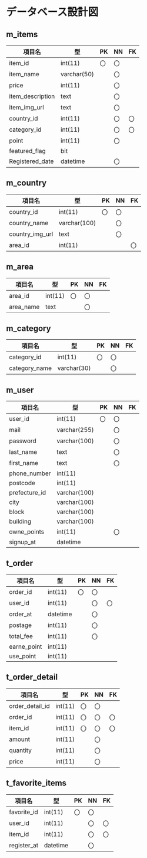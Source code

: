# データベース設計図

## m_items

|項目名|型|PK|NN|FK|
|--|--|--|--|--|
|item_id|int(11)|〇|〇||
|item_name|varchar(50)||〇||
|price|int(11)||〇||
|item_description|text||〇|||
|item_img_url|text||〇||
|country_id|int(11)||〇|〇|
|category_id|int(11)||〇|〇|
|point|int(11)||〇||
|featured_flag|bit||||
|Registered_date|datetime||〇||


## m_country
|項目名|型|PK|NN|FK|
|--|--|--|--|--|
|country_id|int(11)|〇|〇||
|country_name|varchar(100)||〇||
|country_img_url|text||〇||
|area_id|int(11)|||〇|〇|

## m_area
|項目名|型|PK|NN|FK|
|--|--|--|--|--|
|area_id|int(11)|〇|〇||
|area_name|text||〇||

## m_category
|項目名|型|PK|NN|FK|
|--|--|--|--|--|
|category_id|int(11)|〇|〇||
|category_name|varchar(30)||〇||

## m_user
|項目名|型|PK|NN|FK|
|--|--|--|--|--|
|user_id|int(11)|〇|〇||
|mail|varchar(255)||〇||
|password|varchar(100)||〇||
|last_name|text||〇||
|first_name|text||〇||
|phone_number|int(11)||||
|postcode|int(11)||||
|prefecture_id|varchar(100)||||
|city|varchar(100)||||
|block|varchar(100)||||
|building|varchar(100)|||||
|owne_points|int(11)||〇||
|signup_at|datetime|||||

## t_order
|項目名|型|PK|NN|FK|
|--|--|--|--|--|
|order_id|int(11)|〇|〇||
|user_id|int(11)||〇|〇|
|order_at|datetime||〇||
|postage|int(11)||〇||
|total_fee|int(11)||〇||
|earne_point|int(11)||||
|use_point|int(11)||||

## t_order_detail
|項目名|型|PK|NN|FK|
|--|--|--|--|--|
|order_detail_id|int(11)|〇|〇||
|order_id|int(11)|〇|〇|〇|
|item_id|int(11)|〇|〇|〇|
|amount|int(11)||〇||
|quantity|int(11)||〇||
|price|int(11)||〇||
## t_favorite_items
|項目名|型|PK|NN|FK|
|--|--|--|--|--|
|favorite_id|int(11)|〇|〇||
|user_id|int(11)||〇|〇|
|item_id|int(11)||〇|〇|
|register_at|datetime||〇||

